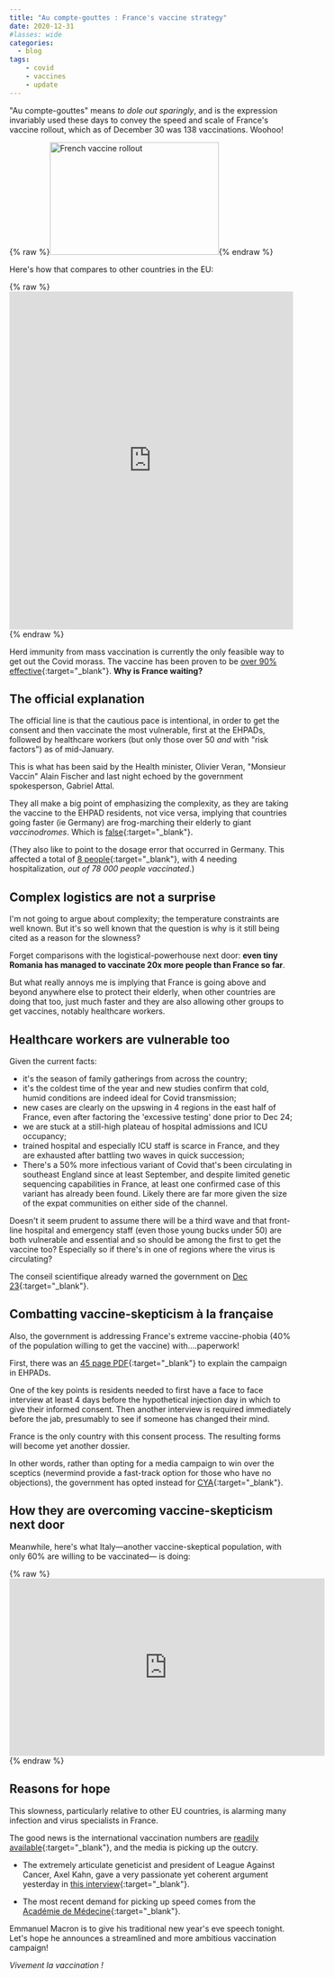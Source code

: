 ```yaml
---
title: "Au compte-gouttes : France's vaccine strategy"
date: 2020-12-31
#lasses: wide
categories:
  - blog
tags:
    - covid
    - vaccines
    - update
---
```


"Au compte-gouttes" means *to dole out sparingly*, and is the expression invariably used these days to convey the speed and scale of France's vaccine rollout, which as of December 30 was 138 vaccinations. Woohoo!

{% raw %}<img height="200" width="300" alt="French vaccine rollout" src='https://images-na.ssl-images-amazon.com/images/I/41VKeZYVHhL._AC_SL1020_.jpg' class="center">{% endraw %}

Here's how that compares to other countries in the EU:

{% raw %}<iframe src="https://ourworldindata.org/grapher/cumulative-covid-vaccinations?tab=chart&stackMode=absolute&time=latest&country=DEU~DNK~EST~HUN~LTU~PRT~POL~BGR~ROU~ITA~LVA~AUT~HRV~GRC~LUX~ISL~FRA&region=World" loading="lazy" style="width: 100%; height: 600px; border: 0px none;"></iframe>{% endraw %}

Herd immunity from mass vaccination is currently the only feasible way to get out the Covid morass. The vaccine has been proven to be [over 90% effective](https://www.cdc.gov/coronavirus/2019-ncov/vaccines/different-vaccines/Pfizer-BioNTech.html){:target="_blank"}. **Why is France waiting?**

## The official explanation

The official line is that the cautious pace is intentional, in order to get the consent and then vaccinate the most vulnerable, first at the EHPADs, followed by healthcare workers (but only those over 50 _and_ with "risk factors") as of mid-January.

This is what has been said by the Health minister, Olivier Veran, "Monsieur Vaccin" Alain Fischer and last night echoed by the government spokesperson, Gabriel Attal.

They all make a big point of emphasizing the complexity, as they are taking the vaccine to the EHPAD residents, not vice versa, implying that countries going faster (ie Germany) are frog-marching their elderly to giant _vaccinodromes_. Which is [false](https://www.france24.com/en/europe/20201226-in-germany-101-year-old-woman-first-to-receive-covid-19-vaccine){:target="_blank"}.

(They also like to point to the dosage error that occurred in Germany. This affected a total of [8 people](https://www.dw.com/en/coronavirus-german-care-home-workers-accidentally-given-vaccine-overdose/a-56077717){:target="_blank"}, with 4 needing hospitalization, _out of 78 000 people vaccinated_.)

## Complex logistics are not a surprise

I'm not going to argue about complexity; the temperature constraints are well known. But it's so well known that the question is why is it still being cited as a reason for the slowness?

Forget comparisons with the logistical-powerhouse next door: **even tiny Romania has managed to vaccinate 20x more people than France so far**.

But what really annoys me is implying that France is going above and beyond anywhere else to protect their elderly, when other countries are doing that too, just much faster and they are also allowing other groups to get vaccines, notably healthcare workers.

## Healthcare workers are vulnerable too

Given the current facts:

* it's the season of family gatherings from across the country;
* it's the coldest time of the year and new studies confirm that cold, humid conditions are indeed ideal for Covid transmission;
* new cases are clearly on the upswing in 4 regions in the east half of France, even after factoring the 'excessive testing' done prior to Dec 24;
* we are stuck at a still-high plateau of hospital admissions and ICU occupancy;
* trained hospital and especially ICU staff is scarce in France, and they are exhausted after battling two waves in quick succession;
* There's a 50% more infectious variant of Covid that's been circulating in southeast England since at least September, and despite limited genetic sequencing capabilities in France, at least one confirmed case of this variant has already been found. Likely there are far more given the size of the expat communities on either side of the channel.

Doesn't it seem prudent to assume there will be a third wave and that front-line hospital and emergency staff (even those young bucks under 50) are both vulnerable and essential and so should be among the first to get the vaccine too? Especially so if there's in one of regions where the virus is circulating?

The conseil scientifique already warned the government on [Dec 23](https://en.wikipedia.org/wiki/Cover_your_ass){:target="_blank"}.

## Combatting vaccine-skepticism à la française

Also, the government is addressing France's extreme vaccine-phobia (40% of the population willing to get the vaccine) with....paperwork!

First, there was an [45 page PDF](https://solidarites-sante.gouv.fr/IMG/pdf/guide_vaccination_contre_la_covid_ehpad_-_usld.pdf){:target="_blank"} to explain the campaign in EHPADs.

One of the key points is residents needed to first have a face to face interview at least 4 days before the hypothetical injection day in which to give their informed consent.  Then another interview is required immediately before the jab, presumably to see if someone has changed their mind.

France is the only country with this consent process. The resulting forms will become yet another dossier.

In other words, rather than opting for a media campaign to win over the sceptics (nevermind provide a fast-track option for those who have no objections), the government has opted instead for [CYA](https://en.wikipedia.org/wiki/Cover_your_ass){:target="_blank"}.

## How they are overcoming vaccine-skepticism next door

Meanwhile, here's what Italy—another vaccine-skeptical population, with only 60% are willing to be vaccinated— is doing:

{% raw %}<iframe width="560" height="315" src="https://www.youtube.com/embed/KtwDgx-L0so" frameborder="0" allow="accelerometer; autoplay; clipboard-write; encrypted-media; gyroscope; picture-in-picture" allowfullscreen></iframe>{% endraw %}

## Reasons for hope

This slowness, particularly relative to other EU countries, is alarming many infection and virus specialists in France.

The good news is the international vaccination numbers are [readily available](https://ourworldindata.org/covid-vaccinations){:target="_blank"}, and the media is picking up the outcry.

* The extremely articulate geneticist and president of League Against Cancer, Axel Kahn, gave a very passionate yet coherent argument yesterday in [this interview](https://www.bfmtv.com/sante/vaccination-le-geneticien-axel-kahn-deplore-une-trop-grande-prudence_AD-202012300092.html){:target="_blank"}.

* The most recent demand for picking up speed comes from the [Académie de Médecine](https://www.bfmtv.com/sante/coronavirus-l-academie-de-medecine-denonce-le-demarrage-tres-lent-de-la-vaccination_AD-202012310141.html){:target="_blank"}.

Emmanuel Macron is to give his traditional new year's eve speech tonight. Let's hope he announces a streamlined and more ambitious vaccination campaign!

_Vivement la vaccination !_
